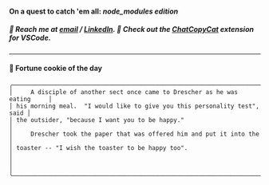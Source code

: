 #### On a quest to catch 'em all: *node_modules edition*

##### :calling: Reach me at **[email](mailto:johannes@stenmark.in)** ***/*** **[LinkedIn](https://www.linkedin.com/in/johannes-stenmark)**.  :feet: Check out the [ChatCopyCat](https://github.com/jstenmark/ChatCopyCat) extension for VSCode.

---
#### :cookie: Fortune cookie of the day
```smalltalk
╭───────────────────────────────────────────────────────────────────────────╮
│     A disciple of another sect once came to Drescher as he was eating     │
│ his morning meal.  "I would like to give you this personality test", said │
│ the outsider, "because I want you to be happy."                           │
│     Drescher took the paper that was offered him and put it into the      │
│ toaster -- "I wish the toaster to be happy too".                          │
│                                                                           │
╰───────────────────────────────────────────────────────────────────────────╯
```
